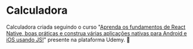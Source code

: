 # Calculadora

Calculadora criada seguindo o curso "[Aprenda os fundamentos de React Native, boas práticas e construa várias aplicações nativas para Android e iOS usando JS!](https://www.udemy.com/course/curso-react-native/learn/lecture/11491428#overview)" presente na plataforma Udemy. 📱
